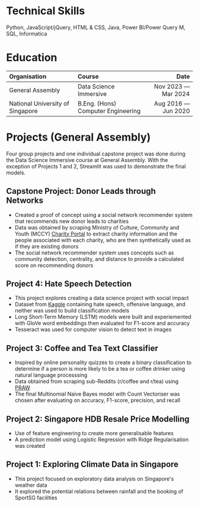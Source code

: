 # Technical Skills
Python, JavaScript/jQuery, HTML & CSS, Java, Power BI/Power Query M, SQL, Informatica

# Education
| Organisation  | Course    |Date  |
| :---          | :---      |---:  |
| General Assembly | Data Science Immersive | Nov 2023 &mdash; Mar 2024 |
| National University of Singapore | B.Eng. (Hons) Computer Engineering | Aug 2016 &mdash; Jun 2020 |

# Projects (General Assembly)
Four group projects and one individual capstone project was done during the Data Science Immersive course at General Assembly. With the exception of Projects 1 and 2, Streamlit was used to demonstrate the final models.

## Capstone Project: Donor Leads through Networks
 - Created a proof of concept using a social network recommender system that recommends new donor leads to charities
 - Data was obtained by scraping Ministry of Culture, Community and Youth (MCCY) [Charity Portal](https://www.charities.gov.sg/Pages/AdvanceSearch.aspx) to extract charity information and the people associated with each charity, who are then synthetically used as if they are existing donors
 - The social network recommender system uses concepts such as community detection, centrality, and distance to provide a calculated score on recommending donors

 ## Project 4: Hate Speech Detection
- This project explores creating a data science project with social impact
- Dataset from [Kaggle](https://www.kaggle.com/datasets/mrmorj/hate-speech-and-offensive-language-dataset) containing hate speech, offensive language, and neither was used to build classification models
- Long Short-Term Memory (LSTM) models were built and experiemented with GloVe word embeddings then evaluated for F1-score and accuracy
- Tesseract was used for computer vision to detect text in images

## Project 3: Coffee and Tea Text Classifier
- Inspired by online personality quizzes to create a binary classification to determine if a person is more likely to be a tea or coffee drinker using natural language processsing
- Data obtained from scraping sub-Reddits (r/coffee and r/tea) using [PRAW](https://praw.readthedocs.io/en/stable/)
- The final Multinomial Naive Bayes model with Count Vectoriser was chosen after evaluating on accuracy, F1-score, precision, and recall

## Project 2: Singapore HDB Resale Price Modelling
- Use of feature engineering to create more generalisable features
- A prediction model using Logistic Regression with Ridge Regularisation was created

## Project 1: Exploring Climate Data in Singapore
- This project focused on exploratory data analysis on Singapore's weather data
- It explored the potential relations between rainfall and the booking of SportSG facilities

